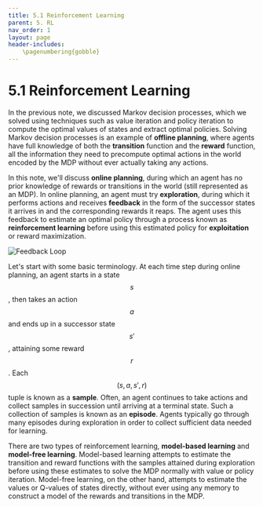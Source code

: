```yaml
---
title: 5.1 Reinforcement Learning
parent: 5. RL
nav_order: 1
layout: page
header-includes:
    \pagenumbering{gobble}
---
```


# 5.1 Reinforcement Learning

In the previous note, we discussed Markov decision processes, which we solved using techniques such as value iteration and policy iteration to compute the optimal values of states and extract optimal policies. Solving Markov decision processes is an example of **offline planning**, where agents have full knowledge of both the **transition** function and the **reward** function, all the information they need to precompute optimal actions in the world encoded by the MDP without ever actually taking any actions. 

In this note, we'll discuss **online planning**, during which an agent has no prior knowledge of rewards or transitions in the world (still represented as an MDP). In online planning, an agent must try **exploration**, during which it performs actions and receives **feedback** in the form of the successor states it arrives in and the corresponding rewards it reaps. The agent uses this feedback to estimate an optimal policy through a process known as **reinforcement learning** before using this estimated policy for **exploitation** or reward maximization.

<img src="{{ site.baseurl }}/assets/images/feedback-loop.png" alt="Feedback Loop" />

Let's start with some basic terminology. At each time step during online planning, an agent starts in a state $$s$$, then takes an action $$a$$ and ends up in a successor state $$s'$$, attaining some reward $$r$$. Each $$(s, a, s', r)$$ tuple is known as a **sample**. Often, an agent continues to take actions and collect samples in succession until arriving at a terminal state. Such a collection of samples is known as an **episode**. Agents typically go through many episodes during exploration in order to collect sufficient data needed for learning.

There are two types of reinforcement learning, **model-based learning** and **model-free learning**. Model-based learning attempts to estimate the transition and reward functions with the samples attained during exploration before using these estimates to solve the MDP normally with value or policy iteration. Model-free learning, on the other hand, attempts to estimate the values or Q-values of states directly, without ever using any memory to construct a model of the rewards and transitions in the MDP.
